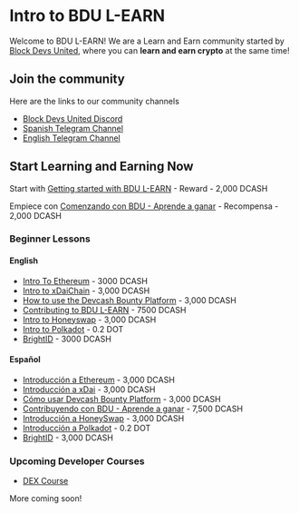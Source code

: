 # Intro to BDU L-EARN

Welcome to BDU L-EARN! We are a Learn and Earn community started by [Block Devs United](https://bdu.dev), where you can **learn and earn crypto** at the same time!

## Join the community
Here are the links to our community channels
* [Block Devs United Discord](https://discord.gg/K6v3NM7j)
* [Spanish Telegram Channel ](https://t.me/learn_and_earn_crypto)
* [English Telegram Channel ](https://t.me/bdu_learn)

## Start Learning and Earning Now
Start with [Getting started with BDU L-EARN](https://github.com/BlockDevsUnited/learn-and-earn/blob/master/Lessons/English/L_EARN/L1:Intro_To_BDU_L-EARN.md) - Reward - 2,000 DCASH

Empiece con [Comenzando con BDU - Aprende a ganar](https://github.com/BlockDevsUnited/learn-and-earn/blob/master/Lessons/Espa%C3%B1ol/Aprende_y_Gana/L1:Intro_A_BDU_Aprende_Y_Gana.md) - Recompensa - 2,000 DCASH

### Beginner Lessons

#### English

* [Intro To Ethereum](https://github.com/BlockDevsUnited/learn-and-earn/blob/master/Lessons/English/L_EARN/CryptoCurrencies/Ethereum/LCE1:Intro_To_Ethereum.md) - 3000 DCASH
* [Intro to xDaiChain](https://github.com/BlockDevsUnited/learn-and-earn/blob/master/Lessons/English/L_EARN/CryptoCurrencies/Ethereum/xDaiChain/LCEX1:Intro_To_xDaiChain.md) - 3,000 DCASH
* [How to use the Devcash Bounty Platform](https://github.com/BlockDevsUnited/learn-and-earn/blob/master/Lessons/English/L_EARN/CryptoCurrencies/Ethereum/xDaiChain/dApps/LCEXD3:Devcash_Bounty_Platform.md) - 3,000 DCASH
* [Contributing to BDU L-EARN](https://github.com/BlockDevsUnited/learn-and-earn/blob/master/Lessons/English/L_EARN/Contributing/LCon1:Contributing.md) - 7500 DCASH
* [Intro to Honeyswap](https://github.com/BlockDevsUnited/learn-and-earn/blob/master/Lessons/English/L_EARN/CryptoCurrencies/Ethereum/xDaiChain/1Hive/LCEXH2:Honeyswap.md) - 3,000 DCASH
* [Intro to Polkadot](https://github.com/BlockDevsUnited/learn-and-earn/blob/master/Lessons/English/L_EARN/CryptoCurrencies/Polkadot/LCP1:Intro_To_Polkadot.md) - 0.2 DOT
* [BrightID](https://github.com/BlockDevsUnited/learn-and-earn/blob/master/Lessons/English/L_EARN/Identity/LI2:BrightID.md) - 3000 DCASH

#### Español
* [Introducción a Ethereum](https://github.com/BlockDevsUnited/learn-and-earn/blob/master/Lessons/Espa%C3%B1ol/Aprende_y_Gana/CryptoCurrencies/Ethereum/LCE1:Introduccion_a_Ethereum.md) - 3,000 DCASH
* [Introducción a xDai](https://github.com/BlockDevsUnited/learn-and-earn/blob/master/Lessons/Espa%C3%B1ol/Aprende_y_Gana/CryptoCurrencies/Ethereum/xDaiChain/LCEX1:Introduccion_a_xDaiChain.md) - 3,000 DCASH
* [Cómo usar Devcash Bounty Platform](https://github.com/BlockDevsUnited/learn-and-earn/blob/master/Lessons/Espa%C3%B1ol/Aprende_y_Gana/CryptoCurrencies/Ethereum/xDaiChain/dApps/LCEXD3:Plataforma_De_Recompensas_DevCash.md) - 3,000 DCASH
* [Contribuyendo con BDU - Aprende a ganar](https://github.com/BlockDevsUnited/learn-and-earn/blob/master/Lessons/Espa%C3%B1ol/Aprende_y_Gana/Contributing/LCon1:Contribuyendo.md) - 7,500 DCASH
* [Introducción a HoneySwap](https://github.com/BlockDevsUnited/learn-and-earn/blob/master/Lessons/Espa%C3%B1ol/Aprende_y_Gana/CryptoCurrencies/Ethereum/xDaiChain/dApps/LCEXH2:HoneySwap.md) - 3,000 DCASH
* [Introducción a Polkadot](https://github.com/BlockDevsUnited/learn-and-earn/blob/master/Lessons/Espa%C3%B1ol/Aprende_y_Gana/CryptoCurrencies/LCP1:Introduccion_A_Polkadot.md) - 0.2 DOT
* [BrightID](https://github.com/BlockDevsUnited/learn-and-earn/blob/master/Lessons/Espa%C3%B1ol/Aprende_y_Gana/Identity/LI2:BrightID.md) - 3,000 DCASH


### Upcoming Developer Courses
* [DEX Course](https://github.com/BlockDevsUnited/DEX-Course)

More coming soon!
